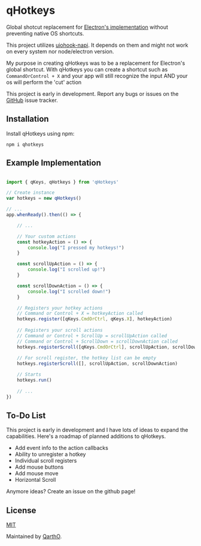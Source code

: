 # qHotkeys
Global shotcut replacement for [Electron's implementation](https://www.electronjs.org/docs/latest/api/global-shortcut) without preventing native OS shortcuts.

This project utilizes [uiohook-napi](https://npmjs.org/uiohook-napi). It depends on them and might not work on every system nor node/electron version.

My purpose in creating qHotkeys was to be a replacement for Electron's global shortcut. With qHotkeys you can create a shortcut such as ``CommandOrControl + X`` and your app will still recognize the input AND your os will perform the 'cut' action

This project is early in development. Report any bugs or issues on the [GitHub](https://github.com/qartho/qhotkeys/issues/) issue tracker.

## Installation

Install qHotkeys using npm:

```
npm i qhotkeys
```

## Example Implementation

```JavaScript

import { qKeys, qHotkeys } from 'qHotkeys'

// Create instance
var hotkeys = new qHotkeys()

// ... 
app.whenReady().then(() => {

    // ...

    // Your custom actions
    const hotkeyAction = () => {
        console.log("I pressed my hotkeys!")
    }

    const scrollUpAction = () => {
        console.log("I scrolled up!")
    }

    const scrollDownAction = () => {
        console.log("I scrolled down!")
    }

    // Registers your hotkey actions
    // Command or Control + X = hotkeyAction called
    hotkeys.register([qKeys.CmdOrCtrl, qKeys.X], hotkeyAction)
    
    // Registers your scroll actions
    // Command or Control + ScrollUp = scrollUpAction called
    // Command or Control + ScrollDown = scrollDownAction called
    hotkeys.registerScroll([qKeys.CmdOrCtrl], scrollUpAction, scrollDownAction)
    
    // For scroll register, the hotkey list can be empty
    hotkeys.registerScroll([], scrollUpAction, scrollDownAction)

    // Starts
    hotkeys.run()
    
    // ...
})
```

## To-Do List
This project is early in development and I have lots of ideas to expand the capabilities. Here's a roadmap of planned additions to qHotkeys.

- Add event info to the action callbacks
- Ability to unregister a hotkey
- Individual scroll registers
- Add mouse buttons
- Add mouse move
- Horizontal Scroll

Anymore ideas? Create an issue on the github page!

## License

[MIT](https://github.com/QarthO/qHotkeys/blob/main/LICENSE)

Maintained by [QarthO](https://github.com/qartho).


